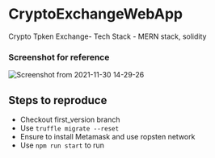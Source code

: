# CryptoExchangeWebApp
Crypto Tpken Exchange- 
Tech Stack - MERN stack, solidity

### Screenshot for reference
![Screenshot from 2021-11-30 14-29-26](https://user-images.githubusercontent.com/75947851/144018083-c0e3c894-b837-48b0-89a2-eb0e85de1196.png)
 
 ## Steps to reproduce
 - Checkout first_version branch
 - Use `truffle migrate --reset`
 - Ensure to install Metamask and use ropsten network
 - Use `npm run start` to run
